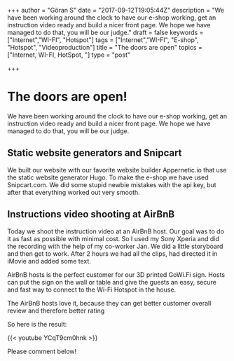 +++
author = "Göran S"
date = "2017-09-12T19:05:44Z"
description = "We have been working around the clock to have our e-shop working, get an instruction video ready and build  a nicer front page. We hope we have managed to do that, you will be our judge."
draft = false
keywords = ["Internet","WI-FI", "Hotspot"]
tags = ["Internet","WI-FI", "E-shop", "Hotspot", "Videoproduction"]
title = "The doors are open"
topics = ["Internet, WI-FI, HotSpot, "]
type = "post"

+++
# The doors are open!
We have been working around the clock to have our e-shop working, get an instruction video ready and build  a nicer front page. We hope we have managed to do that, you will be our judge.
 
## Static website generators and Snipcart
We built our website with our favorite website builder Appernetic.io that use the static website generator Hugo. To make the e-shop we have used Snipcart.com. We did some stupid newbie mistakes with the api key, but after that everything worked out very smooth.  

## Instructions video shooting at AirBnB
Today we shoot the instruction video at an AirBnB host. Our goal was to do it as fast as possible with minimal cost. So I used my Sony Xperia and did the recording with the help of my co-worker Jan. We did a little storyboard and then get to work. After 2 hours we had all the clips, had directed it in iMovie and added some text.

AirBnB hosts is the perfect customer for our 3D printed GoWi.Fi sign. Hosts can put the sign on the wall or table and give the guests an easy, secure and fast way to connect to the Wi-Fi Hotspot in the house.   

The AirBnB hosts love it, because they can get better customer overall review and therefore better rating 


So here is the result:
   
{{< youtube YCqT9cm0hnk >}}

Please comment below!
